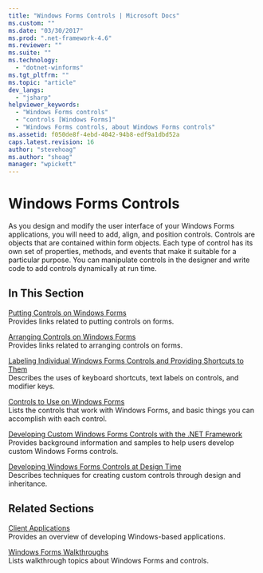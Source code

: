 ```yaml
---
title: "Windows Forms Controls | Microsoft Docs"
ms.custom: ""
ms.date: "03/30/2017"
ms.prod: ".net-framework-4.6"
ms.reviewer: ""
ms.suite: ""
ms.technology: 
  - "dotnet-winforms"
ms.tgt_pltfrm: ""
ms.topic: "article"
dev_langs: 
  - "jsharp"
helpviewer_keywords: 
  - "Windows Forms controls"
  - "controls [Windows Forms]"
  - "Windows Forms controls, about Windows Forms controls"
ms.assetid: f050de8f-4ebd-4042-94b8-edf9a1dbd52a
caps.latest.revision: 16
author: "stevehoag"
ms.author: "shoag"
manager: "wpickett"
---
```

# Windows Forms Controls
As you design and modify the user interface of your Windows Forms applications, you will need to add, align, and position controls. Controls are objects that are contained within form objects. Each type of control has its own set of properties, methods, and events that make it suitable for a particular purpose. You can manipulate controls in the designer and write code to add controls dynamically at run time.  
  
## In This Section  
 [Putting Controls on Windows Forms](../../../../docs/framework/winforms/controls/putting-controls-on-windows-forms.md)  
 Provides links related to putting controls on forms.  
  
 [Arranging Controls on Windows Forms](../../../../docs/framework/winforms/controls/arranging-controls-on-windows-forms.md)  
 Provides links related to arranging controls on forms.  
  
 [Labeling Individual Windows Forms Controls and Providing Shortcuts to Them](../../../../docs/framework/winforms/controls/labeling-individual-windows-forms-controls-and-providing-shortcuts-to-them.md)  
 Describes the uses of keyboard shortcuts, text labels on controls, and modifier keys.  
  
 [Controls to Use on Windows Forms](../../../../docs/framework/winforms/controls/controls-to-use-on-windows-forms.md)  
 Lists the controls that work with Windows Forms, and basic things you can accomplish with each control.  
  
 [Developing Custom Windows Forms Controls with the .NET Framework](../../../../docs/framework/winforms/controls/developing-custom-windows-forms-controls.md)  
 Provides background information and samples to help users develop custom Windows Forms controls.  
  
 [Developing Windows Forms Controls at Design Time](../../../../docs/framework/winforms/controls/developing-windows-forms-controls-at-design-time.md)  
 Describes techniques for creating custom controls through design and inheritance.  
  
## Related Sections  
 [Client Applications](../../../../docs/framework/developing-client-applications.md)  
 Provides an overview of developing Windows-based applications.  
  
 [Windows Forms Walkthroughs](http://msdn.microsoft.com/en-us/fd44d13d-4733-416f-aefc-32592e59e5d9)  
 Lists walkthrough topics about Windows Forms and controls.